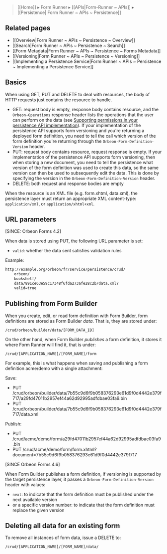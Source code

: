 > [[Home]] ▸ Form Runner ▸ [[APIs|Form-Runner ~ APIs]] ▸ [[Persistence| Form Runner ~ APIs ~ Persistence]]

## Related pages

- [[Overview|Form Runner ~ APIs ~ Persistence ~ Overview]]
- [[Search|Form Runner ~ APIs ~ Persistence ~ Search]]
- [[Form Metadata|Form Runner ~ APIs ~ Persistence ~ Forms Metadata]]
- [[Versioning|Form Runner ~ APIs ~ Persistence ~ Versioning]]
- [[Implementing a Persistence Service|Form Runner ~ APIs ~ Persistence ~ Implementing a Persistence Service]]

## Basics

When using GET, PUT and DELETE to deal with resources, the body of HTTP requests just contains the resource to handle.

* GET: request body is empty, response body contains resource, and the `Orbeon-Operations` response header lists the operations that the user can perform on the data (see [Supporting permissions in your persistence API implementation](http://blog.orbeon.com/2013/10/supporting-permissions-in-your.html)). If your implementation of the persistence API supports form versioning and you're returning a deployed form definition, you need to tell the call which version of the form definition you're returning through the `Orbeon-Form-Definition-Version` header.
* PUT: request body contains resource, request response is empty. If your implementation of the persistence API supports form versioning, then when storing a new document, you need to tell the persistence what version of the form definition was used to create this data, so the same version can then be used to subsequently edit the data. This is done by specifying the version in the `Orbeon-Form-Definition-Version` header.
* DELETE: both request and response bodies are empty

When the resource is an XML file (e.g. form.xhtml, data.xml), the persistence layer must return an appropriate XML content-type: `application/xml`, or `application/xhtml+xml`.

## URL parameters

[SINCE: Orbeon Forms 4.2]

When data is stored using PUT, the following URL parameter is set:

* `valid`: whether the data sent satisfies validation rules

Example:

```xml
http://example.org/orbeon/fr/service/persistence/crud/
    orbeon/
    bookshelf/
    data/891ce63e59c17348f6fda273afe28c2b/data.xml?
    valid=true
```

## Publishing from Form Builder

When you create, edit, or read form definition with Form Builder, form definitions are stored as Form Builder _data_. That is, they are stored under:

`/crud/orbeon/builder/data/[FORM_DATA_ID]`

On the other hand, when Form Builder _publishes_ a form definition, it stores it where Form Runner will find it, that is under:

`/crud/[APPLICATION_NAME]/[FORM_NAME]/form`

For example, this is what happens when saving and publishing a form definition acme/demo with a single attachment:

Save:

* PUT /crud/orbeon/builder/data/7b55c9d6f9b058376293e61d9f0d4442e379f717/a29fd47011b2957ef44a62d92995adfdbae03fa9.bin
* PUT /crud/orbeon/builder/data/7b55c9d6f9b058376293e61d9f0d4442e379f717/data.xml

Publish:

* PUT /crud/acme/demo/form/a29fd47011b2957ef44a62d92995adfdbae03fa9.bin
* PUT /crud/acme/demo/form/form.xhtml?document=7b55c9d6f9b058376293e61d9f0d4442e379f717

[SINCE Orbeon Forms 4.6]

When Form Builder publishes a form definition, if versioning is supported by the target persistence layer, it passes a `Orbeon-Form-Definition-Version` header with values:

* `next`: to indicate that the form definition must be published under the next available version
* or a specific version number: to indicate that the form definition must replace the given version

## Deleting all data for an existing form

To remove all instances of form data, issue a DELETE to:

`/crud/[APPLICATION_NAME]/[FORM_NAME]/data/`
